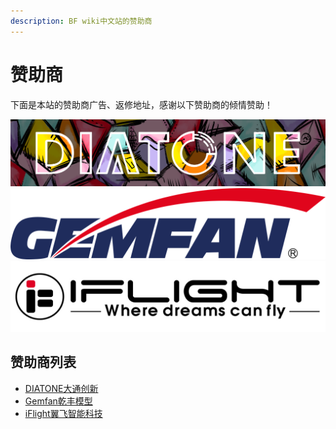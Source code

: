 ```yaml
---
description: BF wiki中文站的赞助商
---
```


# 赞助商

下面是本站的赞助商广告、返修地址，感谢以下赞助商的倾情赞助！

[![](.gitbook/assets/diatone.png)](https://www.jahoooo.cn/)   [![](.gitbook/assets/gemfan-qian-feng-mo-xing.png)](http://cn.gemfanhobby.com/)  [![](.gitbook/assets/iflight-rc.jpg)](https://iflight-rc.taobao.com) 

## 赞助商列表

* [DIATONE大通创新](https://www.jahoooo.cn/)
* [Gemfan乾丰模型](http://cn.gemfanhobby.com/)
* [iFlight翼飞智能科技](https://iflight-rc.taobao.com)

